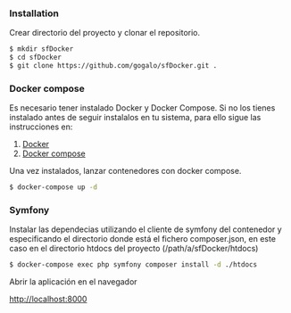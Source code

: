 ### Installation

Crear directorio del proyecto y clonar el repositorio.

```sh
$ mkdir sfDocker
$ cd sfDocker
$ git clone https://github.com/gogalo/sfDocker.git .
```

### Docker compose

Es necesario tener instalado Docker y Docker Compose. 
Si no los tienes instalado antes de seguir instalalos en tu sistema, para ello sigue las instrucciones en:

1. [Docker](https://docs.docker.com/get-docker/)
2. [Docker compose](https://docs.docker.com/compose/install/)

Una vez instalados, lanzar contenedores con docker compose.

```sh
$ docker-compose up -d
```

### Symfony

Instalar las dependecias utilizando el cliente de symfony del contenedor y especificando el directorio donde está el fichero composer.json, en este caso en el directorio htdocs del proyecto (/path/a/sfDocker/htdocs)

```sh
$ docker-compose exec php symfony composer install -d ./htdocs
```

Abrir la aplicación en el navegador

[http://localhost:8000](http://localhost:8000)